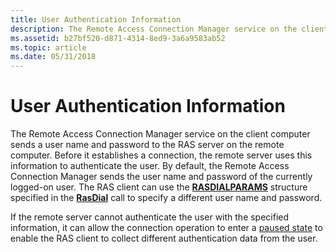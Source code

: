 ```yaml
---
title: User Authentication Information
description: The Remote Access Connection Manager service on the client computer sends a user name and password to the RAS server on the remote computer.
ms.assetid: b27bf520-d871-4314-8ed9-3a6a9583ab52
ms.topic: article
ms.date: 05/31/2018
---
```


# User Authentication Information

The Remote Access Connection Manager service on the client computer sends a user name and password to the RAS server on the remote computer. Before it establishes a connection, the remote server uses this information to authenticate the user. By default, the Remote Access Connection Manager sends the user name and password of the currently logged-on user. The RAS client can use the [**RASDIALPARAMS**](https://msdn.microsoft.com/library/Aa377238(v=VS.85).aspx) structure specified in the [**RasDial**](/windows/desktop/api/Ras/nf-ras-rasdiala) call to specify a different user name and password.

If the remote server cannot authenticate the user with the specified information, it can allow the connection operation to enter a [paused state](paused-states.md) to enable the RAS client to collect different authentication data from the user.

 

 




